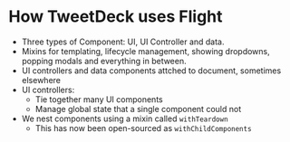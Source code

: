 # How TweetDeck uses Flight

- Three types of Component: UI, UI Controller and data.
- Mixins for templating, lifecycle management, showing dropdowns, popping modals and everything in between.
- UI controllers and data components attched to document, sometimes elsewhere
- UI controllers:
    - Tie together many UI components
    - Manage global state that a single component could not
- We nest components using a mixin called `withTeardown`
    - This has now been open-sourced as `withChildComponents`
